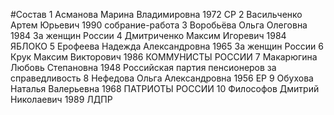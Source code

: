 #Состав
1 Асманова Марина Владимировна 1972 СР
2 Васильченко Артем Юрьевич 1990 собрание-работа
3 Воробьёва Ольга Олеговна 1984 За женщин России
4 Дмитриченко Максим Игоревич 1984 ЯБЛОКО
5 Ерофеева Надежда Александровна 1965 За женщин России
6 Крук Максим Викторович 1986 КОММУНИСТЫ РОССИИ
7 Макарюгина Любовь Степановна 1948 Российская партия пенсионеров за справедливость
8 Нефедова Ольга Александровна 1956 ЕР
9 Обухова Наталья Валерьевна 1968 ПАТРИОТЫ РОССИИ
10 Философов Дмитрий Николаевич 1989 ЛДПР
